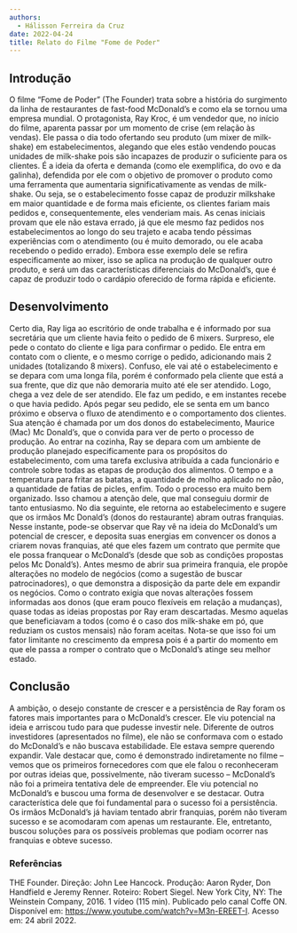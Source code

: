 ```yaml
---
authors:
  - Hálisson Ferreira da Cruz
date: 2022-04-24
title: Relato do Filme "Fome de Poder"
---
```


## Introdução

O filme “Fome de Poder” (The Founder) trata sobre a história do
surgimento da linha de restaurantes de fast-food McDonald’s e como ela se tornou
uma empresa mundial. O protagonista, Ray Kroc, é um vendedor que, no início do
filme, aparenta passar por um momento de crise (em relação às vendas). Ele passa
o dia todo ofertando seu produto (um mixer de milk-shake) em estabelecimentos,
alegando que eles estão vendendo poucas unidades de milk-shake pois são
incapazes de produzir o suficiente para os clientes. É a ideia da oferta e demanda
(como ele exemplifica, do ovo e da galinha), defendida por ele com o objetivo de
promover o produto como uma ferramenta que aumentaria significativamente as
vendas de milk-shake. Ou seja, se o estabelecimento fosse capaz de produzir milkshake em maior quantidade e de forma mais eficiente, os clientes fariam mais
pedidos e, consequentemente, eles venderiam mais. As cenas iniciais provam que
ele não estava errado, já que ele mesmo faz pedidos nos estabelecimentos ao longo
do seu trajeto e acaba tendo péssimas experiências com o atendimento (ou é muito
demorado, ou ele acaba recebendo o pedido errado). Embora esse exemplo dele se
refira especificamente ao mixer, isso se aplica na produção de qualquer outro
produto, e será um das características diferenciais do McDonald’s, que é capaz de
produzir todo o cardápio oferecido de forma rápida e eficiente.

## Desenvolvimento

Certo dia, Ray liga ao escritório de onde trabalha e é informado por
sua secretária que um cliente havia feito o pedido de 6 mixers. Surpreso, ele pede o
contato do cliente e liga para confirmar o pedido. Ele entra em contato com o cliente,
e o mesmo corrige o pedido, adicionando mais 2 unidades (totalizando 8 mixers).
Confuso, ele vai até o estabelecimento e se depara com uma longa fila, porém é
conformado pela cliente que está a sua frente, que diz que não demoraria muito até
ele ser atendido. Logo, chega a vez dele de ser atendido. Ele faz um pedido, e em
instantes recebe o que havia pedido. Após pegar seu pedido, ele se senta em um
banco próximo e observa o fluxo de atendimento e o comportamento dos clientes.
Sua atenção é chamada por um dos donos do estabelecimento, Maurice (Mac) Mc
Donald’s, que o convida para ver de perto o processo de produção.
Ao entrar na cozinha, Ray se depara com um ambiente de produção
planejado especificamente para os propósitos do estabelecimento, com uma tarefa
exclusiva atribuída a cada funcionário e controle sobre todas as etapas de produção
dos alimentos. O tempo e a temperatura para fritar as batatas, a quantidade de
molho aplicado no pão, a quantidade de fatias de picles, enfim. Todo o processo era
muito bem organizado. Isso chamou a atenção dele, que mal conseguiu dormir de
tanto entusiasmo. No dia seguinte, ele retorna ao estabelecimento e sugere que os
irmãos Mc Donald’s (donos do restaurante) abram outras franquias.
Nesse instante, pode-se observar que Ray vê na ideia do
McDonald’s um potencial de crescer, e deposita suas energias em convencer os
donos a criarem novas franquias, até que eles fazem um contrato que permite que
ele possa franquear o McDonald’s (desde que sob as condições propostas pelos Mc
Donald’s). Antes mesmo de abrir sua primeira franquia, ele propõe alterações no
modelo de negócios (como a sugestão de buscar patrocinadores), o que demonstra
a disposição da parte dele em expandir os negócios.
Como o contrato exigia que novas alterações fossem informadas aos
donos (que eram pouco flexíveis em relação a mudanças), quase todas as ideias
propostas por Ray eram descartadas. Mesmo aquelas que beneficiavam a todos
(como é o caso dos milk-shake em pó, que reduziam os custos mensais) não foram
aceitas. Nota-se que isso foi um fator limitante no crescimento da empresa pois é a
partir do momento em que ele passa a romper o contrato que o McDonald’s atinge
seu melhor estado.

## Conclusão

A ambição, o desejo constante de crescer e a persistência de Ray
foram os fatores mais importantes para o McDonald’s crescer. Ele viu potencial na
ideia e arriscou tudo para que pudesse investir nele. Diferente de outros investidores
(apresentados no filme), ele não se conformava com o estado do McDonald’s e não
buscava estabilidade. Ele estava sempre querendo expandir. Vale destacar que,
como é demonstrado indiretamente no filme – vemos que os primeiros fornecedores
com que ele falou o reconheceram por outras ideias que, possivelmente, não tiveram
sucesso – McDonald’s não foi a primeira tentativa dele de empreender. Ele viu
potencial no McDonald’s e buscou uma forma de desenvolver e se destacar. Outra
característica dele que foi fundamental para o sucesso foi a persistência. Os irmãos
McDonald’s já haviam tentado abrir franquias, porém não tiveram sucesso e se
acomodaram com apenas um restaurante. Ele, entretanto, buscou soluções para os
possíveis problemas que podiam ocorrer nas franquias e obteve sucesso.

### Referências

THE Founder. Direção: John Lee Hancock. Produção: Aaron Ryder, Don Handfield e
Jeremy Renner. Roteiro: Robert Siegel. New York City, NY: The Weinstein
Company, 2016. 1 vídeo (115 min). Publicado pelo canal Coffe ON. Disponível em:
https://www.youtube.com/watch?v=M3n-EREET-I. Acesso em: 24 abril 2022.

